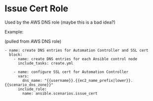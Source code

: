 # Issue Cert Role

Used by the AWS DNS role (maybe this is a bad idea?)


Example:

(pulled from AWS DNS role)

```
- name: create DNS entries for Automation Controller and SSL cert
  block:
    - name: create DNS entries for each Ansible control node
      include_tasks: create.yml

    - name: configure SSL cert for Automation Controller
      vars:
        dns_name: "{{username}}.{{ec2_name_prefix|lower}}.{{scenario_dns_zone}}"
      include_role:
        name: ansible.scenarios.issue_cert
```
